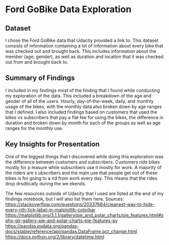 # Ford GoBike Data Exploration

## Dataset
I chose the Ford GoBike data that Udacity provided a link to. This dataset consists of information containing a lot of information about every bike that was checked out and brought back. This includes information about the member (age, gender), as well as duration and location that it was checked out from and brought back to.

## Summary of Findings
I included in my findings most of the finding that I found while conducting my exploration of the data. This included a breakdown of the age and gender of all of the users. Hourly,  day-of-the-week, daily, and monthly usage of the bikes, with the monthly data also broken down by age ranges that I defined. I also included findings based on customers that used the bikes vs subscribers that pay a flat fee for using the bikes, the difference in duration and broken down by month for each of the groups as well as age ranges for the monthly use. 

## Key Insights for Presentation

One of the biggest things that I discovered while doing this exploration was the
 difference between customers and subscribers. Customers ride bikes mostly for p
leasure while subscribers use it mostly for work. A majority of the riders are s
ubscribers and the main use that people get out of these bikes is for going to a
nd from work every day. This means that the rides drop drsdtically during the we
ekends.

The few resources outside of Udacity that I used are listed at the end of my findings notebook, but I will also list them here.
Sources:
https://stackoverflow.com/questions/20337664/cleanest-way-to-hide-every-nth-tick-label-in-matplotlib-colorbar
https://matplotlib.org/3.1.1/gallery/pie_and_polar_charts/pie_features.html#sphx-glr-gallery-pie-and-polar-charts-pie-features-py
https://pandas.pydata.org/pandas-docs/stable/reference/api/pandas.DataFrame.pct_change.html
https://docs.python.org/2/library/datetime.html
